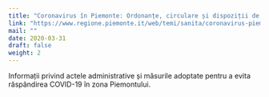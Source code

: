 ```yaml
---
title: "Coronavirus în Piemonte: Ordonanțe, circulare și dispoziții de punere în aplicare."
link: "https://www.regione.piemonte.it/web/temi/sanita/coronavirus-piemonte-ordinanze-circolari-disposizioni-attuative"
mail: ""
date: 2020-03-31
draft: false
weight: 2
---
```


Informații privind actele administrative și măsurile adoptate pentru a evita răspândirea COVID-19 în zona Piemontului.

